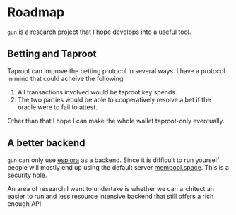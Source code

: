 # Roadmap

`gun` is a research project that I hope develops into a useful tool.

## Betting and Taproot

Taproot can improve the betting protocol in several ways.
I have a protocol in mind that could acheive the following:

1. All transactions involved would be taproot key spends.
2. The two parties would be able to cooperatively resolve a bet if the oracle were to fail to attest.

Other than that I hope I can make the whole wallet taproot-only eventually.

## A better backend

`gun` can only use [esplora] as a backend.
Since it is difficult to run yourself people will mostly end up using the default server [mempool.space](https://mempool.space).
This is a security hole.

An area of research I want to undertake is whether we can architect an easier to run and less resource intensive backend that still offers a rich enough API.


[esplora]: https://github.com/Blockstream/electrs

